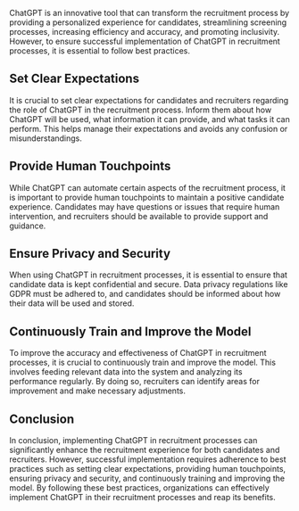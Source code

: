 
ChatGPT is an innovative tool that can transform the recruitment process by providing a personalized experience for candidates, streamlining screening processes, increasing efficiency and accuracy, and promoting inclusivity. However, to ensure successful implementation of ChatGPT in recruitment processes, it is essential to follow best practices.

Set Clear Expectations
----------------------

It is crucial to set clear expectations for candidates and recruiters regarding the role of ChatGPT in the recruitment process. Inform them about how ChatGPT will be used, what information it can provide, and what tasks it can perform. This helps manage their expectations and avoids any confusion or misunderstandings.

Provide Human Touchpoints
-------------------------

While ChatGPT can automate certain aspects of the recruitment process, it is important to provide human touchpoints to maintain a positive candidate experience. Candidates may have questions or issues that require human intervention, and recruiters should be available to provide support and guidance.

Ensure Privacy and Security
---------------------------

When using ChatGPT in recruitment processes, it is essential to ensure that candidate data is kept confidential and secure. Data privacy regulations like GDPR must be adhered to, and candidates should be informed about how their data will be used and stored.

Continuously Train and Improve the Model
----------------------------------------

To improve the accuracy and effectiveness of ChatGPT in recruitment processes, it is crucial to continuously train and improve the model. This involves feeding relevant data into the system and analyzing its performance regularly. By doing so, recruiters can identify areas for improvement and make necessary adjustments.

Conclusion
----------

In conclusion, implementing ChatGPT in recruitment processes can significantly enhance the recruitment experience for both candidates and recruiters. However, successful implementation requires adherence to best practices such as setting clear expectations, providing human touchpoints, ensuring privacy and security, and continuously training and improving the model. By following these best practices, organizations can effectively implement ChatGPT in their recruitment processes and reap its benefits.
